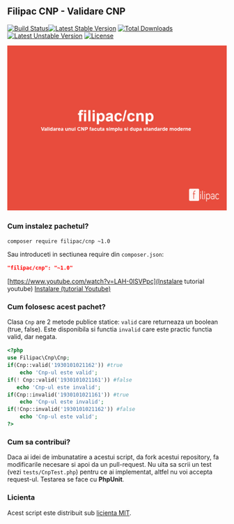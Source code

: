 ## Filipac CNP - Validare CNP
[![Build Status](https://travis-ci.org/filipac/cnp.svg)](https://travis-ci.org/laravel/framework)[![Latest Stable Version](https://poser.pugx.org/filipac/cnp/v/stable.svg)](https://packagist.org/packages/filipac/cnp) [![Total Downloads](https://poser.pugx.org/filipac/cnp/downloads.svg)](https://packagist.org/packages/filipac/cnp) [![Latest Unstable Version](https://poser.pugx.org/filipac/cnp/v/unstable.svg)](https://packagist.org/packages/filipac/cnp) [![License](https://poser.pugx.org/filipac/cnp/license.svg)](https://packagist.org/packages/filipac/cnp)

![Filipac/CNP](https://raw.githubusercontent.com/filipac/cnp/master/cnp.jpg)

### Cum instalez pachetul?
```
composer require filipac/cnp ~1.0
```
Sau introduceti in sectiunea require din ```composer.json```:
```json
"filipac/cnp": "~1.0"
```
[https://www.youtube.com/watch?v=LAH-0lSVPpc](Instalare tutorial youtube)
[Instalare (tutorial Youtube)](https://www.youtube.com/watch?v=LAH-0lSVPpc)

### Cum folosesc acest pachet?
Clasa ```Cnp``` are 2 metode publice statice: ```valid``` care returneaza un boolean (true, false). Este disponibila si functia
```invalid``` care este practic functia valid, dar negata.
```php
<?php
use Filipac\Cnp\Cnp;
if(Cnp::valid('1930101021162')) #true
	echo 'Cnp-ul este valid';
if(! Cnp::valid('1930101021161')) #false
   echo 'Cnp-ul este invalid';
if(Cnp::invalid('1930101021161')) #true
	echo 'Cnp-ul este invalid';
if(!Cnp::invalid('1930101021162')) #false
	echo 'Cnp-ul este valid';
?>
```

### Cum sa contribui?
Daca ai idei de imbunatatire a acestui script, da fork acestui repository, fa modificarile necesare si apoi da un pull-request.
Nu uita sa scrii un test (vezi ```tests/CnpTest.php```) pentru ce ai implementat, altfel nu voi accepta request-ul.
Testarea se face cu **PhpUnit**.

### Licienta

Acest script este distribuit sub [licienta MIT](http://opensource.org/licenses/MIT).

